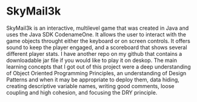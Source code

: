 # SkyMail3k
SkyMail3k is an interactive, multilevel game that was created in Java and uses the Java SDK CodenameOne. 
It allows the user to interact with the game objects throught either the keyboard or on screen controls.
It offers sound to keep the player engaged, and a scoreboard that shows several different player stats.
I have another repo on my github that contains a downloadable jar file if you would like to play it on deskop.
The main learning concepts that I got out of this project were a deep understanding of Object Oriented Programming Principles,
an understanding of Design Patterns and when it may be appropriate to deploy them, data hiding, creating descriptive variable names,
writing good comments, loose coupling and high cohesion, and focusing the DRY principle.
